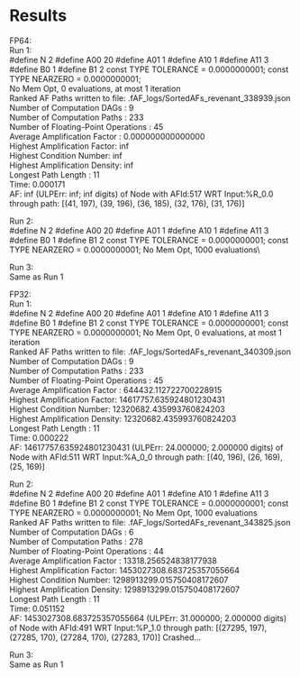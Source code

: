 # Results
FP64:\
Run 1:\
#define N 2
#define A00 20
#define A01 1
#define A10 1
#define A11 3
#define B0 1
#define B1 2
const TYPE TOLERANCE = 0.0000000001;
const TYPE NEARZERO = 0.0000000001;\
No Mem Opt, 0 evaluations, at most 1 iteration\
Ranked AF Paths written to file: .fAF_logs/SortedAFs_revenant_338939.json\
Number of Computation DAGs                      : 9\
Number of Computation Paths                     : 233\
Number of Floating-Point Operations     : 45\
Average Amplification Factor            : 0.000000000000000\
Highest Amplification Factor: inf\
Highest Condition Number: inf\
Highest Amplification Density: inf\
Longest Path Length                     : 11\
Time: 0.000171\
AF: inf (ULPErr: inf; inf digits) of Node with AFId:517 WRT Input:%R_0.0 through path: [(41, 197), (39, 196), (36, 185), (32, 176), (31, 176)]

Run 2:\
#define N 2
#define A00 20
#define A01 1
#define A10 1
#define A11 3
#define B0 1
#define B1 2
const TYPE TOLERANCE = 0.0000000001;
const TYPE NEARZERO = 0.0000000001;
No Mem Opt, 1000 evaluations\


Run 3:\
Same as Run 1

FP32:\
Run 1:\
#define N 2
#define A00 20
#define A01 1
#define A10 1
#define A11 3
#define B0 1
#define B1 2
const TYPE TOLERANCE = 0.0000000001;
const TYPE NEARZERO = 0.0000000001;
No Mem Opt, 0 evaluations, at most 1 iteration\
Ranked AF Paths written to file: .fAF_logs/SortedAFs_revenant_340309.json\
Number of Computation DAGs                      : 9\
Number of Computation Paths                     : 233\
Number of Floating-Point Operations     : 45\
Average Amplification Factor            : 644432.112722700228915\
Highest Amplification Factor: 14617757.635924801230431\
Highest Condition Number: 12320682.435993760824203\
Highest Amplification Density: 12320682.435993760824203\
Longest Path Length                     : 11\
Time: 0.000222\
AF: 14617757.635924801230431 (ULPErr: 24.000000; 2.000000 digits) of Node with AFId:511 WRT Input:%A_0_0 through path: [(40, 196), (26, 169), (25, 169)]

Run 2:\
#define N 2
#define A00 20
#define A01 1
#define A10 1
#define A11 3
#define B0 1
#define B1 2
const TYPE TOLERANCE = 0.0000000001;
const TYPE NEARZERO = 0.0000000001;
No Mem Opt, 1000 evaluations\
Ranked AF Paths written to file: .fAF_logs/SortedAFs_revenant_343825.json\
Number of Computation DAGs                      : 6\
Number of Computation Paths                     : 278\
Number of Floating-Point Operations     : 44\
Average Amplification Factor            : 13318.256524838177938\
Highest Amplification Factor: 1453027308.683725357055664\
Highest Condition Number: 1298913299.015750408172607\
Highest Amplification Density: 1298913299.015750408172607\
Longest Path Length                     : 11\
Time: 0.051152\
AF: 1453027308.683725357055664 (ULPErr: 31.000000; 2.000000 digits) of Node with AFId:491 WRT Input:%P_1.0 through path: [(27295, 197), (27285, 170), (27284, 170), (27283, 170)]
Crashed...

Run 3:\
Same as Run 1